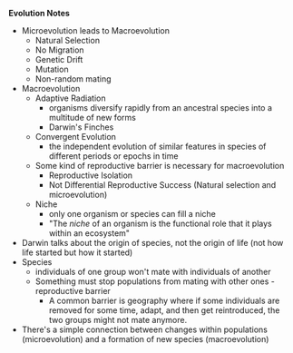 **Evolution Notes**

- Microevolution leads to Macroevolution
	- Natural Selection
	- No Migration
	- Genetic Drift
	- Mutation
	- Non-random mating
- Macroevolution
	- Adaptive Radiation 
		- organisms diversify rapidly from an ancestral species into a multitude of new forms
		- Darwin's Finches
	- Convergent Evolution
		- the independent evolution of similar features in species of different periods or epochs in time
	- Some kind of reproductive barrier is necessary for macroevolution
		- Reproductive Isolation
		- Not Differential Reproductive Success (Natural selection and microevolution)
	- Niche
		- only one organism or species can fill a niche
		- "The _niche_ of an organism is the functional role that it plays within an ecosystem"
- Darwin talks about the origin of species, not the origin of life (not how life started but how it started)
- Species
	- individuals of one group won't mate with individuals of another
	- Something must stop populations from mating with other ones - reproductive barrier
		- A common barrier is geography where if some individuals are removed for some time, adapt, and then get reintroduced, the two groups might not mate anymore. 
- There's a simple connection between changes within populations (microevolution) and a formation of new species (macroevolution)